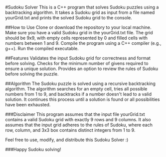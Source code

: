 #Sudoku Solver
This is a C++ program that solves Sudoku puzzles using a backtracking algorithm. It takes a Sudoku grid as input from a file named yourGrid.txt and prints the solved Sudoku grid to the console.

##How to Use
Clone or download the repository to your local machine.
Make sure you have a valid Sudoku grid in the yourGrid.txt file. The grid should be 9x9, with empty cells represented by 0 and filled cells with numbers between 1 and 9.
Compile the program using a C++ compiler (e.g., g++).
Run the compiled executable.

##Features
Validates the input Sudoku grid for correctness and format before solving.
Checks for the minimum number of givens required to ensure a unique solution.
Provides an option to review the rules of Sudoku before solving the puzzle.

##Algorithm
The Sudoku puzzle is solved using a recursive backtracking algorithm. The algorithm searches for an empty cell, tries all possible numbers from 1 to 9, and backtracks if a number doesn't lead to a valid solution. It continues this process until a solution is found or all possibilities have been exhausted.

###Disclaimer
This program assumes that the input file yourGrid.txt contains a valid Sudoku grid with exactly 9 rows and 9 columns. It also assumes that the input grid adheres to the rules of Sudoku, where each row, column, and 3x3 box contains distinct integers from 1 to 9.

Feel free to use, modify, and distribute this Sudoku Solver :)

###Happy Sudoku solving!
